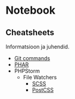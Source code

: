 # Notebook

## Cheatsheets

Informatsioon ja juhendid.

- [Git commands](./GIT.md)
- [PHAR](./phar.md)
- PHPStorm
    - File Watchers
        - [SCSS](./PhpStorm/SCSS.md)
        - [PostCSS](./PhpStorm/PostCSS.md)
